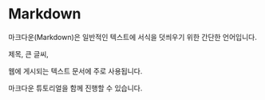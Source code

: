 # Markdown

마크다운\(Markdown\)은 일반적인 텍스트에 서식을 덧씌우기 위한 간단한 언어입니다.

제목, 큰 글씨,

웹에 게시되는 텍스트 문서에 주로 사용됩니다.

마크다운 튜토리얼을 함께 진행할 수 있습니다.



